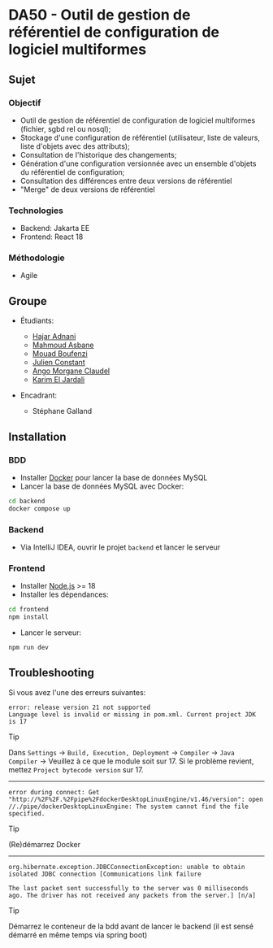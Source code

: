 # DA50 - Outil de gestion de référentiel de configuration de logiciel multiformes

## Sujet

### Objectif

- Outil de gestion de référentiel de configuration de logiciel multiformes (fichier, sgbd rel ou nosql);
- Stockage d'une configuration de référentiel (utilisateur, liste de valeurs, liste d'objets avec des attributs);
- Consultation de l'historique des changements;
- Génération d'une configuration versionnée avec un ensemble d'objets du référentiel de configuration;
- Consultation des différences entre deux versions de référentiel
- "Merge" de deux versions de référentiel

### Technologies

- Backend: Jakarta EE
- Frontend: React 18

### Méthodologie

- Agile

## Groupe

- Étudiants:
	- [Hajar Adnani](https://github.com/adnanihajar)
	- [Mahmoud Asbane](https://github.com/Asbane-Mahmoud)
	- [Mouad Boufenzi](https://github.com/mouadboufenzi)
	- [Julien Constant](https://github.com/Juknum)
	- [Ango Morgane Claudel](https://github.com/Morgan-sama)
	- [Karim El Jardali](https://github.com/Karimjardali)

- Encadrant:
	- Stéphane Galland

## Installation

### BDD

- Installer [Docker](https://docs.docker.com/get-docker/) pour lancer la base de données MySQL
- Lancer la base de données MySQL avec Docker:

```bash
cd backend
docker compose up
```

### Backend

- Via IntelliJ IDEA, ouvrir le projet `backend` et lancer le serveur

### Frontend

- Installer [Node.js](https://nodejs.org/en/download/) >= 18
- Installer les dépendances:

```bash
cd frontend
npm install
```

- Lancer le serveur:

```bash
npm run dev
```

	
## Troubleshooting 

Si vous avez l'une des erreurs suivantes:

```
error: release version 21 not supported
Language level is invalid or missing in pom.xml. Current project JDK is 17
```

> [!TIP]  
> Dans `Settings` -> `Build, Execution, Deployment` -> `Compiler` -> `Java Compiler` -> Veuillez à ce que le module soit sur 17.
> Si le problème revient, mettez `Project bytecode version` sur 17.

---

```
error during connect: Get "http://%2F%2F.%2Fpipe%2FdockerDesktopLinuxEngine/v1.46/version": open //./pipe/dockerDesktopLinuxEngine: The system cannot find the file specified.
```

> [!TIP]
> (Re)démarrez Docker

---

```
org.hibernate.exception.JDBCConnectionException: unable to obtain isolated JDBC connection [Communications link failure

The last packet sent successfully to the server was 0 milliseconds ago. The driver has not received any packets from the server.] [n/a]
```

> [!TIP]  
> Démarrez le conteneur de la bdd avant de lancer le backend (il est sensé démarré en même temps via spring boot)
